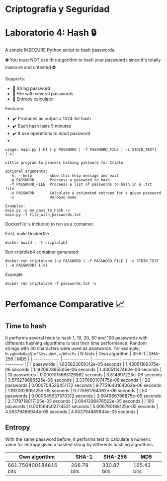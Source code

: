 
# Criptografía y Seguridad
# Laboratorio 4: Hash :lock:

A simple INSECURE Python script to hash passwords.

:no_entry: You must NOT use this algorithm to hash your passwords since it's totally insecure and untested :no_entry:

Supports:
* :small_orange_diamond: String password
* :small_orange_diamond: File with several passwords
* :small_orange_diamond: Entropy calculator

Features:
* ✔️ Produces as output a 1024-bit hash
* ✔️ Each hash lasts 5 minutes
* ✔️ It use operations to input password
* 
```
usage: main.py [-h] [-p PASSWORD | -f PASSWORD_FILE | -s STDIN_TEXT] [-v]

Little program to process hashing password for Cripto

optional arguments:
  -h, --help        show this help message and exit
  -p PASSWORD       Proceess a password to hash
  -f PASSWORD_FILE  Proceess a list of passwords to hash in a .txt file
  -e PASSWORD       Calculate a estimated entropy for a given password
  -v                Verbose mode

Examples:
main.py -p my_pass_to_hash -v
main.py -f file_with_passwords.txt
```

Dockerfile is included to run as a container.

First, build Dockerfile
```
docker build . -t criptolab4
```
Run criptolab4 container generated:
```
docker run criptolab4 [-p PASSWORD | -f PASSWORD_FILE | -s STDIN_TEXT | -e PASSWORD] [-v]
```
Example
```
docker run criptolab4 -f passwords.txt -v
```
# Perfomance Comparative :chart_with_upwards_trend:
## Time to hash
It performs several tests to hash 1, 10, 20, 50 and 100 passwords with differents hashing algorithms to test their time performance.
Random strings with 30 characters were used as passwords. For example, ``` M.ygU>M4OaqB)oFS2ysu6mX,=/W6n)Fe``` 
| N tests | Own algorithm  | SHA-1 | SHA-256 | MD5 |
| ------------- | ------------- | ------------- | ------------- | ------------- |
| 1 passwords  | 1.835823059312e-05 seconds |   1.43051109375e-06 seconds | 1.192092895505e-06 seconds | 1.43051147460e-06 seconds |
| 10 passwords | 0.0001015663126562 seconds | 3.814697225e-06 seconds | 3.576278686525e-06 seconds | 3.337860107475e-06 seconds |
| 20 passwords | 0.000704526451172 seconds | 9.7751643164062e-06 seconds | 1.192092895125e-05 seconds | 9.775161764062e-06 seconds | 
| 50 passwords | 0.000645637570312 seconds  | 3.004966796875e-05 seconds | 2.7179718017125e-05 seconds | 2.6941298476562e-05 seconds |
| 100 paswords | 0.001564502714531 seconds  | 5.006790168125e-05 seconds | 4.55379486044e-05 seconds | 4.553794869844e-05 seconds |

## Entropy
With the same password before, it performs test to calculate a numeric value for entropy given a hashed string by differents hashing algorithms.

| Own algorithm  | SHA-1 | SHA-256 | MD5 |
| ------------- | ------------- | ------------- | ------------- |
| 661.750400184616 bits | 206.79 bits | 330.87 bits | 165.43 bits |


